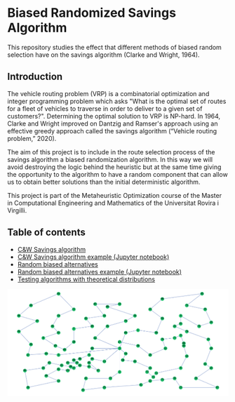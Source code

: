 # Biased Randomized Savings Algorithm
This repository studies the effect that different methods of biased random selection have on the savings algorithm (Clarke and Wright, 1964).

## Introduction

The vehicle routing problem (VRP) is a combinatorial optimization and integer programming problem which asks "What is the optimal set of routes for a fleet of vehicles to traverse in order to deliver to a given set of customers?". Determining the optimal solution to VRP is NP-hard. In 1964, Clarke and Wright improved on Dantzig and Ramser's approach using an effective greedy approach called the savings algorithm (“Vehicle routing problem,” 2020).

The aim of this project is to include in the route selection process of the savings algorithm a biased randomization algorithm. In this way we will avoid destroying the logic behind the heuristic but at the same time giving the opportunity to the algorithm to have a random component that can allow us to obtain better solutions than the initial deterministic algorithm.

This project is part of the Metaheuristic Optimization course of the Master in Computational Engineering and Mathematics of the Universitat Rovira i Virgilli.

## Table of contents
* [C&W Savings algorithm](https://github.com/glezmartin/Biased-Randomized-Savings-Algorithm/blob/main/src/savings_algorithm.py)
* [C&W Savings algorithm example (Jupyter notebook)](https://github.com/glezmartin/Biased-Randomized-Savings-Algorithm/blob/main/notebooks/C%26W%20Savings%20Algorithm.ipynb)
* [Random biased alternatives](https://github.com/glezmartin/Biased-Randomized-Savings-Algorithm/blob/main/src/random_biased_savings.py)
* [Random biased alternatives example (Jupyter notebook)](https://github.com/glezmartin/Biased-Randomized-Savings-Algorithm/blob/main/notebooks/Random%20Biased%20Savings%20with%20Theoretical%20Distributions.ipynb)
* [Testing algorithms with theoretical distributions](https://github.com/glezmartin/Biased-Randomized-Savings-Algorithm/blob/main/notebooks/Testing%20algorithms%20with%20theoretical%20distributions.ipynb)


![](https://github.com/glezmartin/Biased-Randomized-Savings-Algorithm/blob/main/reports/figures/MCS_solution.png)
